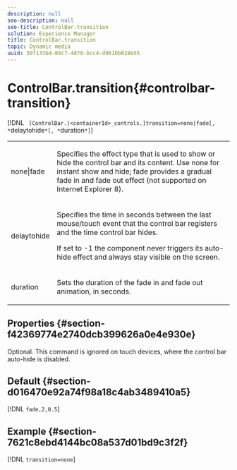 ```yaml
---
description: null
seo-description: null
seo-title: ControlBar.transition
solution: Experience Manager
title: ControlBar.transition
topic: Dynamic media
uuid: 30f133bd-09c7-4d70-bcc4-d961bb028e55
---
```


# ControlBar.transition{#controlbar-transition}

 [!DNL ` [ControlBar.|<containerId>_controls.]transition=none|fade[, *`delaytohide`*[, *`duration`*]`]

<table id="table_F71AA834FE494949A2D4B569EA5E721F"> 
 <tbody> 
  <tr> 
   <td colname="col1"> <p> <span class="codeph"> none|fade </span> </p> </td> 
   <td colname="col2"> <p> Specifies the effect type that is used to show or hide the control bar and its content. Use <span class="codeph"> none </span> for instant show and hide; <span class="codeph"> fade </span> provides a gradual fade in and fade out effect (not supported on Internet Explorer 8). </p> </td> 
  </tr> 
  <tr> 
   <td colname="col1"> <p> <span class="codeph"> <span class="varname"> delaytohide </span> </span> </p> </td> 
   <td colname="col2"> <p> Specifies the time in seconds between the last mouse/touch event that the control bar registers and the time control bar hides. </p> <p> If set to <span class="codeph"> -1 </span> the component never triggers its auto-hide effect and always stay visible on the screen. </p> </td> 
  </tr> 
  <tr> 
   <td colname="col1"> <p> <span class="codeph"> <span class="varname"> duration </span> </span> </p> </td> 
   <td colname="col2"> <p> Sets the duration of the fade in and fade out animation, in seconds. </p> </td> 
  </tr> 
 </tbody> 
</table>

## Properties {#section-f42369774e2740dcb399626a0e4e930e}

Optional. This command is ignored on touch devices, where the control bar auto-hide is disabled.

## Default {#section-d016470e92a74f98a18c4ab3489410a5}

[!DNL `fade,2,0.5`]

## Example {#section-7621c8ebd4144bc08a537d01bd9c3f2f}

[!DNL `transition=none`] 
